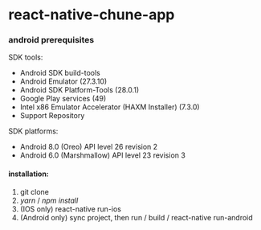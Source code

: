 # react-native-chune-app

### android prerequisites
SDK tools: 
- Android SDK build-tools
- Android Emulator (27.3.10)
- Android SDK Platform-Tools (28.0.1)
- Google Play services (49) 
- Intel x86 Emulator Accelerator (HAXM Installer) (7.3.0)
- Support Repository

SDK platforms:
- Android 8.0 (Oreo) API level 26 revision 2
- Android 6.0 (Marshmallow) API level 23 revision 3


#### installation:
1.  git clone 
2.  *yarn* / *npm install*
3. (IOS only) react-native run-ios
4. (Android only) sync project, then run / build / react-native run-android
